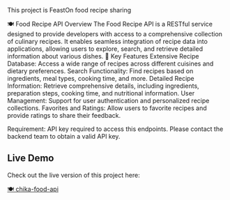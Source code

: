 This project is FeastOn food recipe sharing

🍽️ Food Recipe API Overview
The Food Recipe API is a RESTful service designed to provide developers with access to a comprehensive collection of culinary recipes. It enables seamless integration of recipe data into applications, allowing users to explore, search, and retrieve detailed information about various dishes.
🔑 Key Features
Extensive Recipe Database: Access a wide range of recipes across different cuisines and dietary preferences.
Search Functionality: Find recipes based on ingredients, meal types, cooking time, and more.
Detailed Recipe Information: Retrieve comprehensive details, including ingredients, preparation steps, cooking time, and nutritional information.
User Management: Support for user authentication and personalized recipe collections.
Favorites and Ratings: Allow users to favorite recipes and provide ratings to share their feedback.

Requirement: API key required to access this endpoints. Please contact the backend team to obtain a valid API key.

## Live Demo

Check out the live version of this project here:

[🍽️ chika-food-api](https://chika-food-api.netlify.app)
